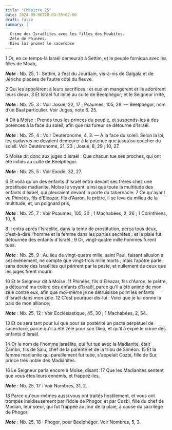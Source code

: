 ```yaml
---
title: "Chapitre 25"
date: 2024-09-06T20:00:35+02:00
draft: false
summary: |
  
  Crime des Israélites avec les filles des Moabites.
  Zèle de Phinées.
  Dieu lui promet le sacerdoce
---
```



1 Or, en ce temps-là Israël demeurait à Settim, et le peuple forniqua avec les filles de Moab,

***Note*** :  Nb. 25, 1 : Settim, à l’est du Jourdain, vis-à-vis de Galgala et de Jéricho placées de l’autre côté du fleuve.

2 Qui les appelèrent à leurs sacrifices ; et eux en mangèrent et ils adorèrent leurs dieux, 3 Et Israël fut initié au culte de Béelphégor; et le Seigneur irrité,

***Note*** :  Nb. 25, 3 : Voir Josué, 22, 17 ; Psaumes, 105, 28. ― Béelphégor, nom d’un Baal particulier. Voir Juges, note 6. 25.

4 Dit à Moïse : Prends tous les princes du peuple, et suspends-les à des potences à la face du soleil, afin que ma fureur se détourne d'Israël.

***Note*** :  Nb. 25, 4 : Voir Deutéronome, 4, 3. ― A la face du soleil. Selon la loi, les cadavres ne devaient demeurer à la potence que jusqu’au coucher du soleil. Voir Deutéronome, 21, 23 ; Josué, 8, 29 ; 10, 27.

5 Moïse dit donc aux juges d'Israël : Que chacun tue ses proches, qui ont été initiés au culte de Béelphégor.

***Note*** :  Nb. 25, 5 : Voir Exode, 32, 27.


6 Et voilà qu'un des enfants d'Israël entra devant ses frères chez une prostituée madianite, Moïse le voyant, ainsi que toute la multitude des enfants d'Israël, qui pleuraient devant la porte du tabernacle. 7 Ce qu'ayant vu Phinéès, fils d'Eléazar, fils d'Aaron, le prêtre, il se leva du milieu de la multitude, et, un poignard pris,

***Note*** :  Nb. 25, 7 : Voir Psaumes, 105, 30 ; 1 Machabées, 2, 26 ; 1 Corinthiens, 10, 8.

8 Il entra après l'Israélite, dans la tente de prostitution, perça tous deux, c'est-à-dire l'homme et la femme dans les parties secrètes : et la plaie fut détournée des enfants d'Israël ; 9 Or, vingt-quatre mille hommes furent tués.

***Note*** :  Nb. 25, 9 : Au lieu de vingt-quatre mille, saint Paul, faisant allusion à cet événement, ne compte que vingt-trois mille morts ; mais l’apôtre parle sans doute des Israélites qui périrent par la peste, et nullement de ceux que les juges firent mourir.


10 Et le Seigneur dit à Moïse :11 Phinéès, fils d'Eléazar, fils d'Aaron, le prêtre, a détourné ma colère des enfants d'Israël, parce qu'il a été animé de mon zèle contre eux, afin que moi-même je ne détruisisse point les enfants d'Israël dans mon zèle. 12 C'est pourquoi dis-lui : Voici que je lui donne la paix de mon alliance;

***Note*** :  Nb. 25, 12 : Voir Ecclésiastique, 45, 30 ; 1 Machabées, 2, 54.

13 Et ce sera tant pour lui que pour sa postérité un pacte perpétuel de sacerdoce, parce qu'il a été zélé pour son Dieu, et qu'il a expié le crime des enfants d'Israël.


14 Or le nom de l'homme Israélite, qui fut tué avec la Madianite, était Zambri, fils de Salu, chef de la parenté et de la tribu de Siméon. 15 Et la femme madianite qui pareillement fut tuée, s'appelait Cozbi, fille de Sur, prince très noble des Madianites.


16 Le Seigneur parla encore à Moïse, disant :17 Que les Madianites sentent que vous êtes leurs ennemis, et frappez-les,

***Note*** :  Nb. 25, 17 : Voir Nombres, 31, 2.

18 Parce qu'eux-mêmes aussi vous ont traités hostilement, et vous ont trompés insidieusement par l'idole de Phogor, et par Cozbi, fille du chef de Madian, leur sœur, qui fut frappée au jour de la plaie, à cause du sacrilège de Phogor.

***Note*** :  Nb. 25, 18 : Phogor, pour Béelphégor. Voir Nombres, 5, 3.


